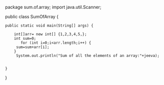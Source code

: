 package sum.of.array;
import java.util.Scanner;

public class SumOfArray {

    
     
    public static void main(String[] args) {
        
        int[]arr= new int[] {1,2,3,4,5,};
        int sum=0;
           for (int i=0;i<arr.length;i++) {
         sum=sum+arr[i];
        }
         System.out.println("Sum of all the elements of an array:"+jeeva);
         
    
    }
}
    


